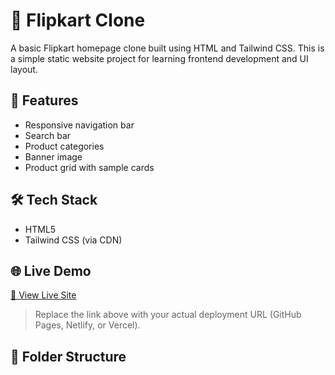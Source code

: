 # 🛒 Flipkart Clone

A basic Flipkart homepage clone built using HTML and Tailwind CSS. This is a simple static website project for learning frontend development and UI layout.

## 🚀 Features

- Responsive navigation bar
- Search bar
- Product categories
- Banner image
- Product grid with sample cards

## 🛠 Tech Stack

- HTML5
- Tailwind CSS (via CDN)

## 🌐 Live Demo

[🔗 View Live Site](https://yourusername.github.io/flipkart-clone)

> Replace the link above with your actual deployment URL (GitHub Pages, Netlify, or Vercel).

## 📂 Folder Structure


